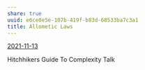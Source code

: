 ```yaml
---
share: true
uuid: e6ce0e5e-107b-419f-b83d-68533ba7c3a1
title: Allometic Laws
---
```

[2021-11-13](../2021-11-13)

Hitchhikers Guide To Complexity Talk